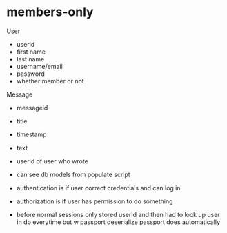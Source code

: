 # members-only

User
- userid
- first name
- last name
- username/email
- password
- whether member or not

Message
- messageid
- title
- timestamp
- text
- userid of user who wrote

- can see db models from populate script

- authentication is if user correct credentials and can log in
- authorization is if user has permission to do something
- before normal sessions only stored userId and then had to look up user in db everytime but w passport deserialize passport does automatically
